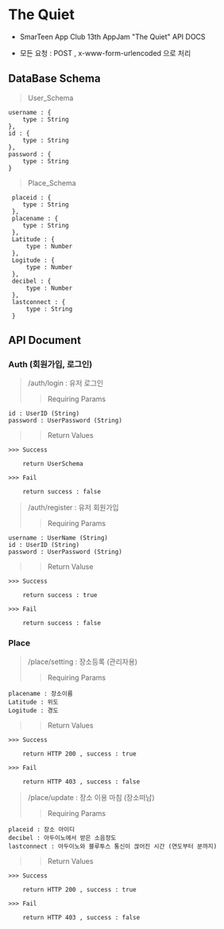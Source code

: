# The Quiet

* SmarTeen App Club 13th AppJam "The Quiet" API DOCS

* 모든 요청 : POST , x-www-form-urlencoded 으로 처리

## DataBase Schema

> User_Schema

    username : {
        type : String
    },
    id : {
        type : String
    },
    password : {
        type : String
    }
        
> Place_Schema

     placeid : {
        type : String
     },
     placename : {
        type : String
     },
     Latitude : {
         type : Number
     },
     Logitude : {
         type : Number
     },
     decibel : {
         type : Number
     },
     lastconnect : {
         type : String
     }


## API Document

### Auth (회원가입, 로그인)

> /auth/login : 유저 로그인
>> Requiring Params

    id : UserID (String)
    password : UserPassword (String)

>> Return Values

    >>> Success

        return UserSchema

    >>> Fail

        return success : false
        
> /auth/register : 유저 회원가입
>> Requiring Params

    username : UserName (String)
    id : UserID (String)
    password : UserPassword (String)
    
>> Return Valuse

    >>> Success
        
        return success : true
        
    >>> Fail
    
        return success : false
       
       
### Place

> /place/setting : 장소등록 (관리자용)
>> Requiring Params

    placename : 장소이름
    Latitude : 위도
    Logitude : 경도

>> Return Values

    >>> Success
        
        return HTTP 200 , success : true
        
    >>> Fail
    
        return HTTP 403 , success : false
    
> /place/update : 장소 이용 마침 (장소떠남)
>> Requiring Params

    placeid : 장소 아이디
    decibel : 아두이노에서 받은 소음정도
    lastconnect : 아두이노와 블루투스 통신이 끊어진 시간 (연도부터 분까지)
    
>> Return Values

    >>> Success
        
        return HTTP 200 , success : true
        
    >>> Fail
    
        return HTTP 403 , success : false